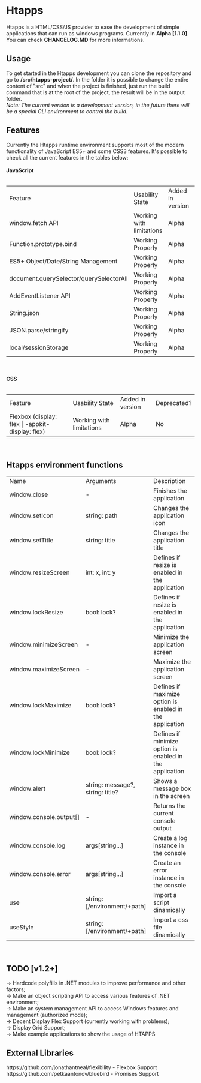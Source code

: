 <h1>Htapps</h1>
Htapps is a HTML/CSS/JS provider to ease the development of simple applications that can run as windows programs. Currently in <b>Alpha [1.1.0]</b>.
You can check <b>CHANGELOG.MD</b> for more informations.
<br>
<h2>Usage</h2>
To get started in the Htapps development you can clone the repository and go to <b>/src/htapps-project/</b>.
In the folder it is possible to change the entire content of "src" and when the project is finished, just run the build command that is at the root of the project, the result will be in the output folder.
<br>
<i>Note: The current version is a development version, in the future there will be a special CLI environment to control the build.</i>
<h2>Features</h2>
Currently the Htapps runtime environment supports most of the modern functionality of JavaScript ES5+ and some CSS3 features. It's possible to check all the current features in the tables below:
<br><br>
<b>JavaScript</b>
<br><br>
<table>
  <tr>
    <td>Feature</td>
    <td>Usability State</td>
    <td>Added in version</td>
    <td>Deprecated?</td>
  </tr>
  <tr>
    <td>window.fetch API</td>
    <td>Working with limitations</td>
    <td>Alpha</td>
    <td>No</td>
  </tr>
  <tr>
    <td>Function.prototype.bind</td>
    <td>Working Properly</td>
    <td>Alpha</td>
    <td>No</td>
  </tr>
  <tr>
    <td>ES5+ Object/Date/String Management</td>
    <td>Working Properly</td>
    <td>Alpha</td>
    <td>No</td>
  </tr>
  <tr>
    <td>document.querySelector/querySelectorAll</td>
    <td>Working Properly</td>
    <td>Alpha</td>
    <td>No</td>
  </tr>
  <tr>
    <td>AddEventListener API</td>
    <td>Working Properly</td>
    <td>Alpha</td>
    <td>No</td>
  </tr>
  <tr>
    <td>String.json</td>
    <td>Working Properly</td>
    <td>Alpha</td>
    <td>No</td>
  </tr>
  <tr>
    <td>JSON.parse/stringify</td>
    <td>Working Properly</td>
    <td>Alpha</td>
    <td>No</td>
  </tr>
  <tr>
    <td>local/sessionStorage</td>
    <td>Working Properly</td>
    <td>Alpha</td>
    <td>No</td>
  </tr>
</table>
<br><br>
<b>CSS</b>
<br><br>
<table>
  <tr>
    <td>Feature</td>
    <td>Usability State</td>
    <td>Added in version</td>
    <td>Deprecated?</td>
  </tr>
  <tr>
    <td>Flexbox (display: flex | -appkit-display: flex)</td>
    <td>Working with limitations</td>
    <td>Alpha</td>
    <td>No</td>
  </tr>
</table>
<br>
<h2>Htapps environment functions</h2>

<table>
  <tr>
    <td>Name</td>
    <td>Arguments</td>
    <td>Description</td>
  </tr>
  <tr>
    <td>window.close</td>
    <td>-</td>
    <td>Finishes the application</td>
  </tr>
  <tr>
    <td>window.setIcon</td>
    <td>string: path</td>
    <td>Changes the application icon</td>
  </tr>
  <tr>
    <td>window.setTitle</td>
    <td>string: title</td>
    <td>Changes the application title</td>
  </tr>
  <tr>
    <td>window.resizeScreen</td>
    <td>int: x, int: y</td>
    <td>Defines if resize is enabled in the application</td>
  </tr>
   <tr>
    <td>window.lockResize</td>
    <td>bool: lock?</td>
    <td>Defines if resize is enabled in the application</td>
  </tr>
  <tr>
    <td>window.minimizeScreen</td>
    <td>-</td>
    <td>Minimize the application screen</td>
  </tr>
  <tr>
    <td>window.maximizeScreen</td>
    <td>-</td>
    <td>Maximize the application screen</td>
  </tr>
  <tr>
    <td>window.lockMaximize</td>
    <td>bool: lock?</td>
    <td>Defines if maximize option is enabled in the application</td>
  </tr>
  <tr>
    <td>window.lockMinimize</td>
    <td>bool: lock?</td>
    <td>Defines if minimize option is enabled in the application</td>
  </tr>
  <tr>
    <td>window.alert</td>
    <td>string: message?, string: title?</td>
    <td>Shows a message box in the screen</td>
  </tr>
  <tr>
    <td>window.console.output[]</td>
    <td>-</td>
    <td>Returns the current console output</td>
  </tr>
  <tr>
    <td>window.console.log</td>
    <td>args[string...]</td>
    <td>Create a log instance in the console</td>
  </tr>
  <tr>
    <td>window.console.error</td>
    <td>args[string...]</td>
    <td>Create an error instance in the console</td>
  </tr>
  <tr>
    <td>use</td>
    <td>string: [/environment/+path]</td>
    <td>Import a script dinamically</td>
  </tr>
  <tr>
    <td>useStyle</td>
    <td>string: [/environment/+path]</td>
    <td>Import a css file dinamically</td>
  </tr>
</table>
<br>
<h2>TODO [v1.2+]</h2>
-> Hardcode polyfills in .NET modules to improve performance and other factors;<br>
-> Make an object scripting API to access various features of .NET environment;<br>
-> Make an system management API to access Windows features and management (authorized mode);<br>
-> Decent Display Flex Support (currently working with problems);<br>
-> Display Grid Support;<br>
-> Make example applications to show the usage of HTAPPS
<br>
<h2>External Libraries</h2>
https://github.com/jonathantneal/flexibility - Flexbox Support<br>
https://github.com/petkaantonov/bluebird - Promises Support
